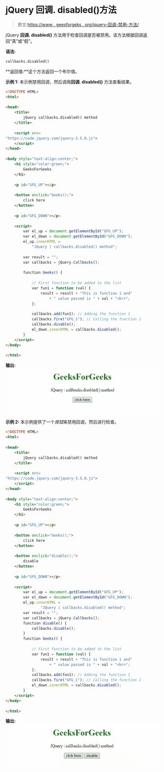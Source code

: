 # jQuery 回调. disabled()方法

> 原文:[https://www . geesforgeks . org/jquery-回调-禁用-方法/](https://www.geeksforgeeks.org/jquery-callbacks-disabled-method/)

jQuery **回调. disabled()** 方法用于检查回调是否被禁用。该方法根据回调返回“真”或“假”。

**语法:**

```html
callbacks.disabled()
```

**返回值:**这个方法返回一个布尔值。

**示例 1:** 本示例禁用回调，然后调用**回调. disabled()** 方法查看结果。

```html
<!DOCTYPE HTML>
<html>

<head>
    <title>
        jQuery callbacks.disabled() method
    </title>

    <script src=
"https://code.jquery.com/jquery-3.5.0.js">
    </script>
</head>

<body style="text-align:center;">
    <h1 style="color:green;">
        GeeksForGeeks
    </h1>

    <p id="GFG_UP"></p>

    <button onclick="Geeks();">
        click here
    </button>

    <p id="GFG_DOWN"></p>

    <script>
        var el_up = document.getElementById("GFG_UP");
        var el_down = document.getElementById("GFG_DOWN");
        el_up.innerHTML = 
            "JQuery | callbacks.disabled() method";

        var result = "";
        var callbacks = jQuery.Callbacks();

        function Geeks() {

            // First function to be added to the list
            var fun1 = function (val) {
                result = result + "This is function 1 and"
                    + " value passed is " + val + "<br>";
            };

            callbacks.add(fun1); // Adding the function 1
            callbacks.fire("GFG_1"); // Calling the function 1
            callbacks.disable();
            el_down.innerHTML = callbacks.disabled();
        } 
    </script>
</body>

</html>
```

**输出:**
![](img/3df4d43d9b32e53cbb65eb3e56def94d.png)

**示例 2:** 本示例提供了一个*按钮*来禁用回调，然后进行检查。

```html
<!DOCTYPE HTML>
<html>

<head>
    <title>
        jQuery callbacks.disabled() method
    </title>

    <script src=
"https://code.jquery.com/jquery-3.5.0.js">
    </script>
</head>

<body style="text-align:center;">
    <h1 style="color:green;">
        GeeksForGeeks
    </h1>

    <p id="GFG_UP"></p>

    <button onclick="Geeks();">
        click here
    </button>

    <button onclick="disable();">
        disable
    </button>

    <p id="GFG_DOWN"></p>

    <script>
        var el_up = document.getElementById("GFG_UP");
        var el_down = document.getElementById("GFG_DOWN");
        el_up.innerHTML = 
                "JQuery | callbacks.disabled() method";
        var result = "";
        var callbacks = jQuery.Callbacks();
        function disable() {
            callbacks.disable();
        }
        function Geeks() {

            // First function to be added to the list
            var fun1 = function (val) {
                result = result + "This is function 1 and"
                    + " value passed is " + val + "<br>";
            };
            callbacks.add(fun1); // Adding the function 1
            callbacks.fire("GFG_1"); // Calling the function 1
            el_down.innerHTML = callbacks.disabled();
        } 
    </script>
</body>

</html>
```

**输出:**
![](img/7606a92ddc5d2cf02e6616779a49bf49.png)